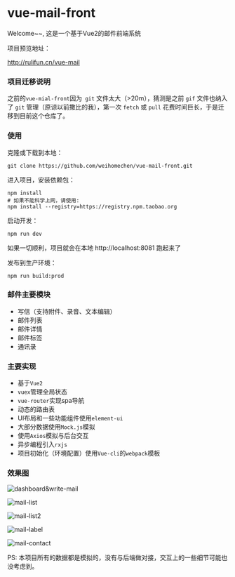 # vue-mail-front
Welcome~~, 这是一个基于Vue2的邮件前端系统

项目预览地址：

http://rulifun.cn/vue-mail

### 项目迁移说明

之前的`vue-mial-front`因为` git` 文件太大（>20m），猜测是之前 `gif` 文件也纳入了 `git` 管理（原谅以前撒比的我），第一次 `fetch` 或 `pull` 花费时间巨长，于是迁移到目前这个仓库了。

### 使用
克隆或下载到本地：
```
git clone https://github.com/weihomechen/vue-mail-front.git
```
进入项目，安装依赖包：
```
npm install
# 如果不能科学上网，请使用:
npm install --registry=https://registry.npm.taobao.org
```
启动开发：
```
npm run dev
```
如果一切顺利，项目就会在本地 http://localhost:8081 跑起来了

发布到生产环境：
```
npm run build:prod
```

### 邮件主要模块
- 写信（支持附件、录音、文本编辑）
- 邮件列表
- 邮件详情
- 邮件标签
- 通讯录

### 主要实现
- 基于`Vue2`
- `vuex`管理全局状态
- `vue-router`实现spa导航
- 动态的路由表
- UI布局和一些功能组件使用`element-ui`
- 大部分数据使用`Mock.js`模拟
- 使用`Axios`模拟与后台交互
- 异步编程引入`rxjs`
- 项目初始化（环境配置）使用`Vue-cli`的`webpack`模板

### 效果图

![dashboard&write-mail](https://rulifun.oss-cn-hangzhou.aliyuncs.com/vue-mail/gif1.gif)

![mail-list](https://rulifun.oss-cn-hangzhou.aliyuncs.com/vue-mail/gif2.gif)

![mail-list2](https://rulifun.oss-cn-hangzhou.aliyuncs.com/vue-mail/gif3.gif)

![mail-label](https://rulifun.oss-cn-hangzhou.aliyuncs.com/vue-mail/gif4.gif)

![mail-contact](https://rulifun.oss-cn-hangzhou.aliyuncs.com/vue-mail/gif5.gif)

PS: 本项目所有的数据都是模拟的，没有与后端做对接，交互上的一些细节可能也没考虑到。



